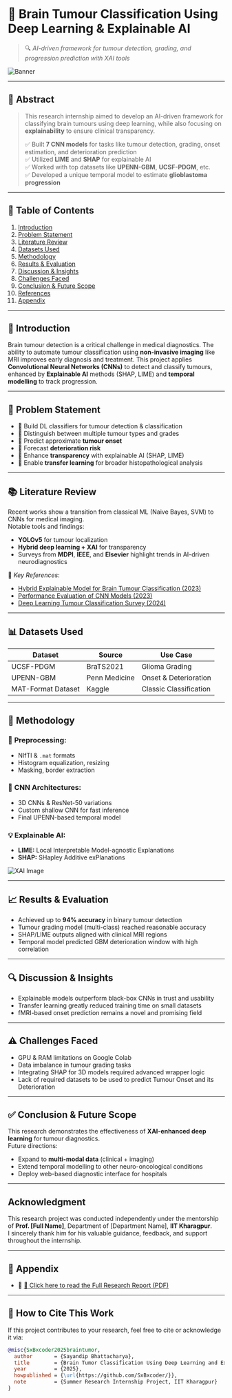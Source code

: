 # 🧠 **Brain Tumour Classification Using Deep Learning & Explainable AI**
> 🔍 *AI-driven framework for tumour detection, grading, and progression prediction with XAI tools*

![Banner](https://images.unsplash.com/photo-1581092334469-4c50f3b2d25c?auto=format&fit=crop&w=1350&q=80) 

---

## 🔬 **Abstract**
> This research internship aimed to develop an AI-driven framework for classifying brain tumours using deep learning, while also focusing on **explainability** to ensure clinical transparency.  
>
> ✅ Built **7 CNN models** for tasks like tumour detection, grading, onset estimation, and deterioration prediction  
> ✅ Utilized **LIME** and **SHAP** for explainable AI  
> ✅ Worked with top datasets like **UPENN-GBM**, **UCSF-PDGM**, etc.  
> ✅ Developed a unique temporal model to estimate **glioblastoma progression**

---

## 📁 **Table of Contents**
1. [Introduction](#introduction)
2. [Problem Statement](#problem-statement)
3. [Literature Review](#literature-review)
4. [Datasets Used](#datasets-used)
5. [Methodology](#methodology)
6. [Results & Evaluation](#results--evaluation)
7. [Discussion & Insights](#discussion--insights)
8. [Challenges Faced](#challenges-faced)
9. [Conclusion & Future Scope](#conclusion--future-scope)
10. [References](#references)
11. [Appendix](#appendix)

---

## 📌 __**Introduction**__

Brain tumour detection is a critical challenge in medical diagnostics. The ability to automate tumour classification using **non-invasive imaging** like MRI improves early diagnosis and treatment. This project applies **Convolutional Neural Networks (CNNs)** to detect and classify tumours, enhanced by **Explainable AI** methods (SHAP, LIME) and **temporal modelling** to track progression.

---

## 🎯 __**Problem Statement**__

- 🔹 Build DL classifiers for tumour detection & classification  
- 🔹 Distinguish between multiple tumour types and grades  
- 🔹 Predict approximate **tumour onset**  
- 🔹 Forecast **deterioration risk**  
- 🔹 Enhance **transparency** with explainable AI (SHAP, LIME)  
- 🔹 Enable **transfer learning** for broader histopathological analysis

---

## 📚 __**Literature Review**__

Recent works show a transition from classical ML (Naive Bayes, SVM) to CNNs for medical imaging.  
Notable tools and findings:

- **YOLOv5** for tumour localization  
- **Hybrid deep learning + XAI** for transparency  
- Surveys from **MDPI**, **IEEE**, and **Elsevier** highlight trends in AI-driven neurodiagnostics

📖 _Key References_:
- [Hybrid Explainable Model for Brain Tumour Classification (2023)](https://bmcmedinformdecismak.biomedcentral.com/articles/10.1186/s12911-023-02114-6)  
- [Performance Evaluation of CNN Models (2023)](https://pmc.ncbi.nlm.nih.gov/articles/PMC10453020/)  
- [Deep Learning Tumour Classification Survey (2024)](https://www.sciencedirect.com/science/article/pii/S1746809424008322)  

---

## 📊 __**Datasets Used**__

| Dataset | Source | Use Case |
|--------|--------|-----------|
| UCSF-PDGM | BraTS2021 | Glioma Grading |
| UPENN-GBM | Penn Medicine | Onset & Deterioration |
| MAT-Format Dataset | Kaggle | Classic Classification |

---

## 🧠 __**Methodology**__

### 🧹 **Preprocessing:**
- NIfTI & `.mat` formats
- Histogram equalization, resizing
- Masking, border extraction

### 🧠 **CNN Architectures:**
- 3D CNNs & ResNet-50 variations  
- Custom shallow CNN for fast inference  
- Final UPENN-based temporal model

### 💡 **Explainable AI:**
- **LIME:** Local Interpretable Model-agnostic Explanations  
- **SHAP:** SHapley Additive exPlanations  

![XAI Image](https://miro.medium.com/v2/resize:fit:1400/1*tPrfVu8YEdBMFvDYKPMgDQ.png)

---

## 📈 __**Results & Evaluation**__

- Achieved up to **94% accuracy** in binary tumour detection  
- Tumour grading model (multi-class) reached reasonable accuracy  
- SHAP/LIME outputs aligned with clinical MRI regions  
- Temporal model predicted GBM deterioration window with high correlation

---

## 🔍 __**Discussion & Insights**__

- Explainable models outperform black-box CNNs in trust and usability  
- Transfer learning greatly reduced training time on small datasets  
- fMRI-based onset prediction remains a novel and promising field  

---

## ⚠️ __**Challenges Faced**__

- GPU & RAM limitations on Google Colab  
- Data imbalance in tumour grading tasks  
- Integrating SHAP for 3D models required advanced wrapper logic
- Lack of required datasets to be used to predict Tumour Onset and its Deterioration

---

## ✅ __**Conclusion & Future Scope**__

This research demonstrates the effectiveness of **XAI-enhanced deep learning** for tumour diagnostics.  
Future directions:
- Expand to **multi-modal data** (clinical + imaging)  
- Extend temporal modelling to other neuro-oncological conditions  
- Deploy web-based diagnostic interface for hospitals

---

## Acknowledgment

This research project was conducted independently under the mentorship of **Prof. [Full Name]**, Department of [Department Name], **IIT Kharagpur**.  
I sincerely thank him for his valuable guidance, feedback, and support throughout the internship.

---

## 📎 **Appendix**

- 📄 [📘 Click here to read the Full Research Report (PDF)](./Internship-Report.pdf)

---

## 📌 **How to Cite This Work**

If this project contributes to your research, feel free to cite or acknowledge it via:

```bibtex
@misc{SxBxcoder2025braintumor,
  author       = {Sayandip Bhattacharya},
  title        = {Brain Tumor Classification Using Deep Learning and Explainable AI},
  year         = {2025},
  howpublished = {\url{https://github.com/SxBxcoder/}},
  note         = {Summer Research Internship Project, IIT Kharagpur}
}
